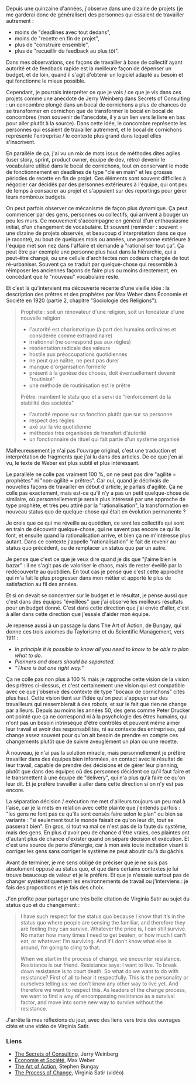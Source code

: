 Depuis une quinzaine d'années, j'observe dans une dizaine de projets (je me
garderai donc de généraliser) des personnes qui essaient de travailler
autrement&nbsp;:

- moins de "deadlines avec tout dedans",
- moins de "recette en fin de projet",
- plus de "construire ensemble",
- plus de "recueillir du feedback au plus tôt".

Dans mes observations, ces façons de travailler à base de collectif ayant
autorité et de feedback rapide est la meilleure façon de dépenser un budget, et
de loin, quand il s'agit d'obtenir un logiciel adapté au besoin et qui
fonctionne le mieux possible.

Cependant, je pourrais interpréter ce que je vois / ce que je vis dans ces
projets comme une anecdote de Jerry Weinberg dans Secrets of Consulting : un
concombre plongé dans un bocal de cornichons a plus de chances de se
transformer en cornichon que de transformer le bocal en bocal de concombres
(mon souvenir de l'anecdote, il y a un lien vers le livre en bas pour aller
plutôt à la source). Dans cette idée, le concombre représente les personnes qui
essaient de travailler autrement, et le bocal de cornichons représente
l'entreprise / le contexte plus grand dans lequel elles s'inscrivent.

En parallèle de ça, j'ai vu un mix de mots issus de méthodes dites agiles (user
story, sprint, product owner, équipe de dev, rétro) devenir le vocabulaire
utilisé dans le bocal de cornichons, tout en conservant le mode de
fonctionnement en deadlines de type "clé en main" et les grosses périodes de
recette en fin de projet. Ces éléments sont souvent difficiles à négocier car
décidés par des personnes extérieures à l'équipe, qui ont peu de temps à
consacrer au projet et s'appuient sur des reportings pour gérer leurs nombreux
budgets.

On peut parfois observer ce mécanisme de façon plus dynamique. Ça peut
commencer par des gens, personnes ou collectifs, qui arrivent à bouger un peu
les murs. Ce mouvement s'accompagne en général d'un enthousiasme initial, d'un
changement de vocabulaire. Et souvent (reminder : souvent = une dizaine de
projets observés, et beaucoup d'interprétation dans ce que je raconte), au bout
de quelques mois ou années, une personne extérieure à l'équipe  met son nez
dans l'affaire et demande à "rationaliser tout ça". Ça peut être par exemple
une personne plus haut dans la hiérarchie, qui a peut-être changé, ou une
cellule d'architectes non codeurs chargée de tout ré-urbaniser. Souvent ça se
traduit par quelque-chose qui ressemble à réimposer les anciennes façons de
faire plus ou moins directement, en concédant que le "nouveau" vocabulaire
reste.

Et c'est là qu'intervient ma découverte récente d'une vieille idée : la
description des prêtres et des prophètes par Max Weber dans Économie et Société
en 1920 (partie 2, chapitre "Sociologie des Religions").

> Prophète : soit un rénovateur d'une religion, soit un fondateur d'une
> nouvelle religion
>
> - l'autorité est charismatique (à part des humains ordinaires et considérée
>   comme extraordinaire)
> - irrationnel (ne correspond pas aux règles)
> - réorientation radicale des valeurs
> - hostile aux préoccupations quotidiennes
> - ne peut que naître, ne peut pas durer
> - manque d'organisation formelle
> - présent à la genèse des choses, doit éventuellement devenir "routinisé"
> - une méthode de routinisation est le prêtre
>
> Prêtre: maintient le statu quo et a servi de "renforcement de la stabilité
> des sociétés"
>
> - l'autorité repose sur sa fonction plutôt que sur sa personne
> - respect des règles
> - axé sur la vie quotidienne
> - méthodes très organisées de transfert d'autorité
> - un fonctionnaire de rituel qui fait partie d'un système organisé

Malheureusement je n'ai pas l'ouvrage original, c'est une traduction et
interprétation de fragments que j'ai lu dans des articles. De ce que j'en ai
vu, le texte de Weber est plus subtil et plus intéressant.

Le parallèle ne colle pas vraiment 100 %, on ne peut pas dire "agilité =
prophètes" ni "non-agilité = prêtres". Car oui, quand je décrivais de nouvelles
façons de travailler en début d'article, je parlais d'agilité. Ça ne colle pas
exactement, mais est-ce qu'il n'y a pas un petit quelque-chose de similaire, où
personnellement je serais plus intéressé par une approche de type prophète, et
très peu attiré par la "rationalisation", la transformation en nouveau status
quo de quelque-chose qui était en évolution permanente ?

Je crois que ce qui me réveille au quotidien, ce sont les collectifs qui sont
en train de découvrir quelque-chose, qui ne savent pas encore ce qu'ils font,
et ensuite quand la rationalisation arrive, et bien ça ne m'intéresse plus
autant. Dans ce contexte j'appelle "rationalisation" le fait de revenir au
status quo précédent, ou de remplacer un status quo par un autre.

Je pense que c'est ce que je veux dire quand je dis que "j'aime bien le bazar"
: il ne s'agit pas de valoriser le chaos, mais de rester éveillé par la
redécouverte au quotidien. En tout cas je pense que c'est cette approche qui
m'a fait le plus progresser dans mon métier et apporté le plus de satisfaction
au fil des années.

Et si on devait se concentrer sur le budget et le résultat, je pense aussi que
c'est dans des équipes "éveillées" que j'ai observé les meilleurs résultats
pour un budget donné. C'est dans cette direction que j'ai envie d'aller, c'est
à aller dans cette direction que j'essaie d'aider mon équipe.

Je repense aussi à un passage lu dans The Art of Action, de Bungay, qui donne
ces trois axiomes du Taylorisme et du Scientific Management, vers 1911 :

- _In principle it is possible to know all you need to know to be able to plan
  what to do._
- _Planners and doers should be separated._
- _"There is but one right way."_

Ça ne colle pas non plus à 100 % mais je rapproche cette vision de la vision
des prêtres ci-dessus, et c'est certainement une vision qui est compatible avec
ce que j'observe des contexte de type "bocaux de cornichons" cités plus haut.
Cette vision tient sur l'idée qu'on peut s'appuyer sur des travailleurs qui
ressemblerait à des robots, et sur le fait que rien ne change par ailleurs.
Depuis au moins les années 50, des gens comme Peter Drucker ont pointé que ça
ne correspond ni à la psychologie des êtres humains, qui n'ont pas un besoin
intrinsèque d'être contrôlés et peuvent même aimer leur travail et avoir des
responsabilités, ni au contexte des entreprises, qui change assez souvent pour
qu'on ait besoin de prendre en compte ces changements plutôt que de suivre
aveuglément un plan ou une recette.

À nouveau, je n'ai pas la solution miracle, mais personnellement je préfère
travailler dans des équipes bien informées, en contact avec le résultat de leur
travail, capable de prendre des décisions et de gérer leur planning, plutôt que
dans des équipes où des personnes décident ce qu'il faut faire et le
transmettent à une équipe de "delivery", qui n'a plus qu'à faire ce qu'on leur
dit. Et je préfère travailler à aller dans cette direction si on n'y est pas
encore.

La séparation décision / exécution me met d'ailleurs toujours un peu mal à
l'aise, car je la mets en relation avec cette plainte que j'entends parfois :
"les gens ne font pas ce qu'ils sont censés faire selon le plan" ou bien sa
variante : "si seulement tout le monde faisait ce qu'on leur dit, tout se
passerait bien". En gros, si tout va mal ce n'est pas de la faute du système,
mais des gens. En plus d'avoir peu de chance d'être vraies, ces plaintes ont
d'autant plus de chance d'exister quand on sépare décision et exécution. Et
c'est une source de perte d'énergie, car à mon avis toute incitation visant à
corriger les gens sans corriger le système ne peut aboutir qu'à du gâchis.

Avant de terminer, je me sens obligé de préciser que je ne suis pas absolument
opposé au status quo, et que dans certains contextes je lui trouve beaucoup de
valeur et je le préfère. Et que je n'essaie surtout pas de changer
systématiquement les environnements de travail ou j'interviens : je fais des
propositions et je fais des choix.

J'en profite pour partager une très belle citation de Virginia Satir au sujet
du status quo et du changement&nbsp;:

> I have such respect for the status quo because I know that it’s in the status
> quo where people are sensing the familiar, and therefore they are feeling
> they can survive. Whatever the price is, I can still survive. No matter how
> many times I need to get beaten, or how much I can’t eat, or whatever: I’m
> surviving. And if I don’t know what else is around, I’m going to cling to
> that.
>
> When we start in the process of change, we encounter resistance. Resistance
> is our friend. Resistance says: I want to live. To break down resistance is
> to court death. So what do we want to do with resistance? First of all to
> hear it respectfully. This is the personality or ourselves telling us: we
> don’t know any other way to live yet. And therefore we want to respect this.
> As leaders of the change process, we want to find a way of encompassing
> resistance as a survival factor, and move into some new way to survive
> without the resistance.

J'arrête là mes réflexions du jour, avec des liens vers trois des ouvrages
cités et une vidéo de Virginia Satir.

### Liens

- [The Secrets of Consulting][sc], Jerry Weinberg
- [Économie et Société][es], Max Weber
- [The Art of Action][aa], Stephen Bungay
- [The Process of Change][pc], Virginia Satir (vidéo)

[sc]: https://geraldmweinberg.com/Site/Consulting_Secrets.html
[es]: https://fr.wikipedia.org/wiki/%C3%89conomie_et_soci%C3%A9t%C3%A9
[aa]: https://www.stephenbungay.com/Books.ink
[pc]: https://www.youtube.com/watch?v=tnXY_aetEnU
